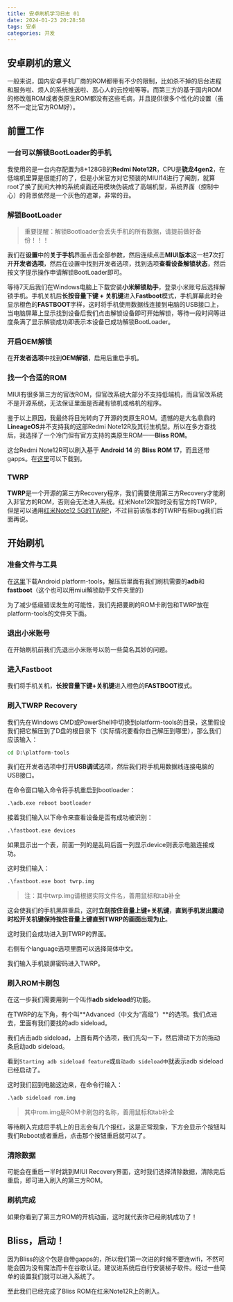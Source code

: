 ```yaml
---
title: 安卓刷机学习日志 01
date: 2024-01-23 20:28:58
tags: 安卓
categories: 开发
---
```


## 安卓刷机的意义

一般来说，国内安卓手机厂商的ROM都带有不少的限制，比如杀不掉的后台进程和服务啦、烦人的系统推送啦、恶心人的云控啦等等。而第三方的基于国内ROM的修改版ROM或者类原生ROM都没有这些毛病，并且提供很多个性化的设置（虽然不一定比官方ROM好）。

## 前置工作

### 一台可以解锁BootLoader的手机

我使用的是一台内存配置为8+128GB的**Redmi Note12R**，CPU是**骁龙4gen2**，在低端机里算是很能打的了，但是小米官方对它预装的MIUI14进行了阉割，就算root了换了民间大神的系统桌面还用模块伪装成了高端机型，系统界面（控制中心）的背景依然是一个灰色的遮罩，非常的丑。

### 解锁BootLoader

> 重要提醒：解锁Bootloader会丢失手机的所有数据，请提前做好备份！！！

我们在**设置**中的**关于手机**界面点击全部参数，然后连续点击**MIUI版本**这一栏**7**次打开**开发者选项**，然后在设置中找到开发者选项，找到选项**查看设备解锁状态**，然后按文字提示操作申请解锁BootLoader即可。

等待7天后我们在Windows电脑上下载安装**小米解锁助手**，登录小米账号后选择解锁手机。手机关机后**长按音量下键 + 关机键**进入**Fastboot**模式，手机屏幕此时会显示橙色的**FASTBOOT**字样，这时将手机使用数据线连接到电脑的USB接口上，当电脑屏幕上显示找到设备后我们点击解锁设备即可开始解锁，等待一段时间等进度条满了显示解锁成功即表示本设备已成功解锁BootLoader。

### 开启OEM解锁

在**开发者选项**中找到**OEM解锁**，启用后重启手机。

### 找一个合适的ROM

MIUI有很多第三方的官改ROM，但官改系统大部分不支持低端机，而且官改系统不是开源系统，无法保证里面是否藏有锁机或格机的程序。

鉴于以上原因，我最终将目光转向了开源的类原生ROM。遗憾的是大名鼎鼎的**LineageOS**并不支持我的这部Redmi Note12R及其衍生机型。所以在多方查找后，我选择了一个冷门但有官方支持的类原生ROM——**Bliss ROM**。

这台Redmi Note12R可以刷入基于 **Android 14** 的 **Bliss ROM 17**，而且还带gapps。在[这里](https://sourceforge.net/projects/blissroms/files/Universe/sky/)可以下载到。

### TWRP

**TWRP**是一个开源的第三方Recovery程序，我们需要使用第三方Recovery才能刷入非官方的ROM，否则会无法进入系统。红米Note12R暂时没有官方的TWRP，但是可以通用[红米Note12 5G的TWRP](https://www.pling.com/p/2117793/)，不过目前该版本的TWRP有些bug我们后面再说。

## 开始刷机

### 准备文件与工具

在[这里](https://developer.android.google.cn/tools/releases/platform-tools?hl=zh-cn#downloads)下载Android platform-tools，解压后里面有我们刷机需要的**adb**和**fastboot**（这个也可以用miui解锁助手文件夹里的）

为了减少低级错误发生的可能性，我们先把要刷的ROM卡刷包和TWRP放在platform-tools的文件夹下面。

### 退出小米账号

在开始刷机前我们先退出小米账号以防一些莫名其妙的问题。

### 进入Fastboot

我们将手机关机，**长按音量下键+关机键**进入橙色的**FASTBOOT**模式。

### 刷入TWRP Recovery

我们先在Windows CMD或PowerShell中切换到platform-tools的目录，这里假设我们把它解压到了D盘的根目录下（实际情况要看你自己解压到哪里），那么我们应该输入：

```bat
cd D:\platform-tools
```

我们在开发者选项中打开**USB调试**选项，然后我们将手机用数据线连接电脑的USB接口。

在命令窗口输入命令将手机重启到bootloader：

```bat
.\adb.exe reboot bootloader
```

接着我们输入以下命令来查看设备是否有成功被识别：

```bat
.\fastboot.exe devices
```

如果显示出一个表，前面一列的是乱码后面一列显示device则表示电脑连接成功。

这时我们输入：

```bat
.\fastboot.exe boot twrp.img
```

> 注：其中twrp.img请根据实际文件名，善用鼠标和tab补全

这会使我们的手机黑屏重启，这时**立刻按住音量上键+关机键**，**直到手机发出震动时松开关机键保持按住音量上键直到TWRP的画面出现为止**。

这时我们会成功进入到TWRP的界面。

右侧有个language选项里面可以选择简体中文。

我们输入手机锁屏密码进入TWRP。

### 刷入ROM卡刷包

在这一步我们需要用到一个叫作**adb sideload**的功能。

在TWRP的左下角，有个叫**Advanced（中文为“高级”）**的选项。我们点进去，里面有我们要找的adb sideload。

我们点击adb sideload，上面有两个选项，我们先勾一下，然后滑动下方的拖动条启动adb sideload。

看到`Starting adb sideload feature`或`启动adb sideload中`就表示adb sideload已经启动了。

这时我们回到电脑这边来，在命令行输入：

```bat
.\adb sideload rom.img
```

> 其中rom.img是ROM卡刷包的名称，善用鼠标和tab补全

等待刷入完成后手机上的日志会有几个报红，这是正常现象，下方会显示个按钮叫我们Reboot或者重启，点击那个按钮重启就可以了。

### 清除数据

可能会在重启一半时跳到MIUI Recovery界面，这时我们选择清除数据，清除完后重启，即可进入刷入的第三方ROM。

### 刷机完成

如果你看到了第三方ROM的开机动画，这时就代表你已经刷机成功了！

## Bliss，启动！

因为Bliss的这个包是自带gapps的，所以我们第一次进的时候不要连wifi，不然可能会因为没有魔法而卡在谷歌认证。建议进系统后自行安装梯子软件。经过一些简单的设置我们就可以进入系统了。

至此我们已经完成了Bliss ROM在红米Note12R上的刷入。